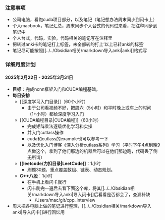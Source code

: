 
### 注意事项
  -  公司电脑，看跑cuda项目部分，以及笔记（笔记想办法周末同步到闪卡上）
  -  个人macbook，笔记汇总，周末同步个人台式的代码过来看，把注释同步到笔记中
   - 个人台式，代码，实验，代码相关的笔记写在注释里
   - 把转过anki卡的笔记打上标签，未全部转的打上‘以上已转anki的标签’
   - 笔记尽可能按照[[../../Obsidian相关/markdown导入anki|anki]]格式写

### **详细月度计划**
#### **2025年2月22日 - 2025年3月31日**
- **目标**：完成ncnn框架入门和CUDA编程基础。
- **每日安排**
	- [[深度学习入门目录]]（60个小时）
		- 由于公司看视频不好，把周六（5小时）和平时晚上或车上的时间（1+小时）都给深度学习入门
	- [[CUDA编程目录|CUDA编程]]（60小时）
		- 完成矩阵乘法逐级优化学习和实操
		- 并入门cutlass操作
		- cuda和cutlass的example也可以参考一下
		- 以及优化入门博客《深入分析cutlass系列》学习（平时下午4点到晚9点做这个，拿到了他们那边的机器后可以在他们那边跑，代码丢了倒无所谓）
	- **[[leetcode/力扣目录|LeetCode]]**：1小时
	    - 刷题30题，重点覆盖数组、链表、动态规划。
	- **C++八股**：1小时
		- 在手机上看闪卡就行
		- 闪卡刷完一遍后去看下面这个库，将其[[../../Obsidian相关/markdown导入anki|导入闪卡]]后看看是否都会了，查漏补缺
			- /Users/mac/git/cpp_interview
- 周末把各电脑上做的笔记进行整理，[[../../Obsidian相关/markdown导入anki|导入闪卡]]进行回忆用
